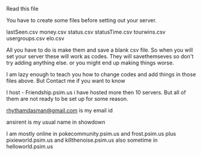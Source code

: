 Read this file

You have to create some files before setting out your server. 

lastSeen.csv
money.csv
status.csv
statusTime.csv
tourwins.csv
usergroups.csv
elo.csv

All you have to do is make them and save a blank csv file. 
So when you will set your server these will work as codes. They will savethemseves so don't try adding anything else.
or you might end up making things worse.


I am lazy enough to teach you how to change codes and add things in those files above. But Contact me if you want to know 

I host - Friendship.psim.us
i have hosted more then 10 servers. But all of them are not ready to be set up for some reason. 

rhythamdasman@gmail.com is my email id

ansirent is my usual name in showdown

I am mostly online in pokecommunity.psim.us and frost.psim.us plus pixieworld.psim.us and killthenoise.psim.us also sometime in helloworld.psim.us
